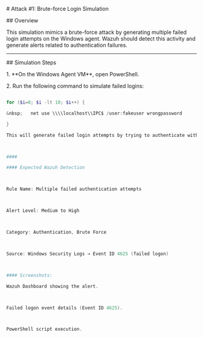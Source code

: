 \# Attack #1: Brute-force Login Simulation



\## Overview



This simulation mimics a brute-force attack by generating multiple failed login attempts on the Windows agent. Wazuh should detect this activity and generate alerts related to authentication failures.



---



\## Simulation Steps



1\. \*\*On the Windows Agent VM\*\*, open PowerShell.

2\. Run the following command to simulate failed logins:



```powershell

for ($i=0; $i -lt 10; $i++) {

&nbsp;   net use \\\\localhost\\IPC$ /user:fakeuser wrongpassword

}

This will generate failed login attempts by trying to authenticate with invalid credentials.



#### 

#### Expected Wazuh Detection



Rule Name: Multiple failed authentication attempts



Alert Level: Medium to High



Category: Authentication, Brute Force



Source: Windows Security Logs → Event ID 4625 (failed logon)



#### Screenshots:

Wazuh Dashboard showing the alert.



Failed logon event details (Event ID 4625).



PowerShell script execution.





